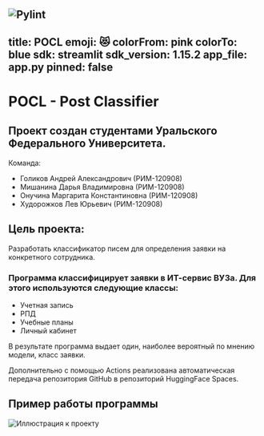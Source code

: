 ![Pylint](https://github.com/Dasha6131/POCL-2.0/actions/workflows/pylint.yml/badge.svg)&nbsp;
---
title: POCL
emoji: 😻
colorFrom: pink
colorTo: blue
sdk: streamlit
sdk_version: 1.15.2
app_file: app.py
pinned: false
---

# POCL - Post Classifier

## Проект создан студентами Уральского Федерального Университета.
Команда:
+ Голиков Андрей Александрович (РИМ-120908)
+ Мишанина Дарья Владимировна (РИМ-120908)
+ Онучина Маргарита Константиновна (РИМ-120908)
+ Худорожков Лев Юрьевич (РИМ-120908)

## Цель проекта:
Разработать классификатор писем для определения заявки на конкретного сотрудника.

### Программа классифицирует заявки в ИТ-сервис ВУЗа. Для этого используются следующие классы:
+ Учетная запись
+ РПД
+ Учебные планы
+ Личный кабинет

В результате программа выдает один, наиболее вероятный по мнению модели, класс заявки.

Дополнительно с помощью Actions реализована автоматическая передача репозитория GitHub в репозиторий HuggingFace Spaces.

## Пример работы программы
![Иллюстрация к проекту](https://github.com/DrWhats/POCL/blob/main/POCL_example.gif)
